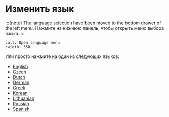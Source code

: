 # Изменить язык

:::{note}
The language selection have been moved to the bottom drawer of the left menu. Нажмите на нижнюю панель, чтобы открыть меню выбора языка.
:::

```{image} images/documentation_language_menu.png
:alt: Open language menu
:width: 350
```

Или просто нажмите на один из следующих языков:

- [English](https://androidaps.readthedocs.io/en/latest/)
- [Czech](https://androidaps.readthedocs.io/cs/latest/)
- [Dutch](https://androidaps.readthedocs.io/nl/latest/)
- [German](https://androidaps.readthedocs.io/de/latest/)
- [Greek](https://androidaps.readthedocs.io/el/latest/)
- [Korean](https://androidaps.readthedocs.io/ko/latest/)
- [Lithuanian](https://androidaps.readthedocs.io/lt/latest/)
- [Russian](https://androidaps.readthedocs.io/ru/latest/)
- [Spanish](https://androidaps.readthedocs.io/es/latest/)
